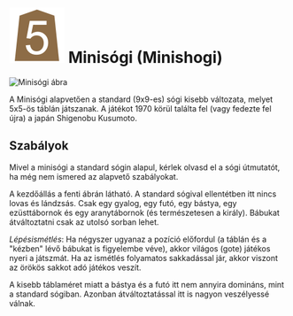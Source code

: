 
# ![Minisógi ikon](https://github.com/gbtami/pychess-variants/blob/master/static/icons/minishogi.svg) Minisógi (Minishogi)

![Minisógi ábra](https://github.com/gbtami/pychess-variants/blob/master/static/images/ShogiGuide/Minishogi.png)

A Minisógi alapvetően a standard (9x9-es) sógi kisebb változata, melyet 5x5-ös táblán játszanak. A játékot 1970 körül találta fel (vagy fedezte fel újra) a japán Shigenobu Kusumoto.

## Szabályok

Mivel a minisógi a standard sógin alapul, kérlek olvasd el a sógi útmutatót, ha még nem ismered az alapvető szabályokat.

A kezdőállás a fenti ábrán látható. A standard sógival ellentétben itt nincs lovas és lándzsás. Csak egy gyalog, egy futó, egy bástya, egy ezüsttábornok és egy aranytábornok (és természetesen a király). Bábukat átváltoztatni csak az utolsó sorban lehet.

*Lépésismétlés*: Ha négyszer ugyanaz a pozíció előfordul (a táblán és a "kézben" lévő bábukat is figyelembe véve), akkor világos (gote) játékos nyeri a játszmát. Ha az ismétlés folyamatos sakkadással jár, akkor viszont az örökös sakkot adó játékos veszít.

A kisebb táblaméret miatt a bástya és a futó itt nem annyira domináns, mint a standard sógiban. Azonban átváltoztatással itt is nagyon veszélyessé válnak.
